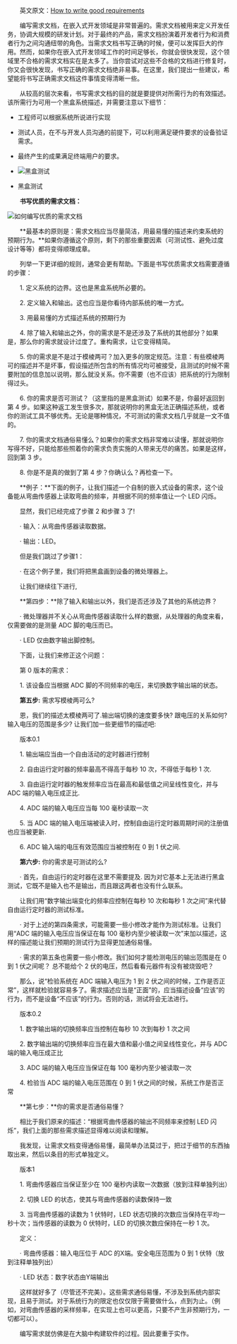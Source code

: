 　　英文原文：[How to write good requirements](http://spin.atomicobject.com/2012/02/14/how-to-write-good-requirments/)

　　编写需求文档，在嵌入式开发领域是非常普遍的。需求文档被用来定义开发任务，协调大规模的研发计划。对于最终的产品，需求文档扮演着开发者行为和消费者行为之间沟通纽带的角色。当需求文档书写正确的时候，便可以发挥巨大的作用。然而，如果你在嵌入式开发领域工作的时间足够长，你就会很快发现，这个领域里不合格的需求文档实在是太多了。当你尝试对这些不合格的文档进行修复时，你又会很快发现，书写正确的需求文档绝非易事。在这里，我们提出一些建议，希望能将书写正确需求文档这件事情变得清晰一些。

　　从较高的层次来看，书写需求文档的目的就是要提供对所需行为的有效描述。该所需行为可用一个黑盒系统描述，并需要注意以下细节：

- 工程师可以根据系统所说进行实现
- 测试人员，在不与开发人员沟通的前提下，可以利用满足硬件要求的设备验证需求。
- 最终产生的成果满足终端用户的要求。

- ![黑盒测试](C:\Users\putao\Documents\Blog\Untitled.assets\20120320_090803_1.jpg)

- 黑盒测试

　　**书写优质的需求文档：**

![如何编写优质的需求文档](C:\Users\putao\Documents\Blog\Untitled.assets\20120320_090803_2.jpg)

　　**最基本的原则是：需求文档应当尽量简洁，用最易懂的描述来约束系统的预期行为。**如果你遵循这个原则，剩下的那些重要因素（可测试性、避免过度设计等等）都将变得顺理成章。

　　列举一下更详细的规则，通常会更有帮助。下面是书写优质需求文档需要遵循的步骤：

　　1. 定义系统的边界。这也是黑盒系统所必要的。

　　2. 定义输入和输出。这也应当是你看待内部系统的唯一方式。

　　3. 用最易懂的方式描述系统的预期行为

　　4. 除了输入和输出之外，你的需求是不是还涉及了系统的其他部分？如果是，那么你的需求就设计过度了。重构需求，让它变得精简。

　　5. 你的需求是不是过于模棱两可？加入更多的限定规范。注意：有些模棱两可的描述并不是坏事，假设描述所包含的所有情况均可被接受，且测试的时候不需要附加的信息加以说明，那么就没关系。你不需要（也不应该）把系统的行为限制得过头。

　　6. 你的需求是否可测试？（这里指的是黑盒测试）如果不是，你最好返回到第 4 步。如果这种返工发生很多次，那就说明你的黑盒无法正确描述系统，或者你的测试工具不够优秀。无论是哪种情况，不可测试的需求文档几乎就是一文不值的。

　　7. 你的需求文档通俗易懂么？如果你的需求文档非常难以读懂，那就说明你写得不好，只能给那些照着你的需求负责实施的人带来无尽的痛苦。如果是这样，回到第 3 步。

　　8. 你是不是真的做到了第 4 步？你确认么？再检查一下。

　　**例子：**下面的例子，让我们描述一个自制的嵌入式设备的需求，这个设备能从弯曲传感器上读取弯曲的频率，并根据不同的频率值让一个 LED 闪烁。

　　显然，我们已经完成了步骤 2 和步骤 3 了!

　　· 输入：从弯曲传感器读取数据。

　　· 输出：LED。

　　但是我们跳过了步骤1：

　　· 在这个例子里，我们将把黑盒画到设备的微处理器上。

　　让我们继续往下进行,

　　**第四步：**除了输入和输出以外，我们是否还涉及了其他的系统边界？

　　· 微处理器并不关心从弯曲传感器读取什么样的数据，从处理器的角度来看，仅需要做的是测量 ADC 脚的电压而已。

　　· LED 仅由数字输出脚控制。

　　下面，让我们来修正这个问题：

　　第 0 版本的需求：

　　1. 该设备应当根据 ADC 脚的不同频率的电压，来切换数字输出端的状态。

　　**第五步:** 需求写模棱两可么?

　　恩，我们的描述太模棱两可了.输出端切换的速度要多快? 跟电压的关系如何? 输入电压的范围是多少? 让我们加一些更细节的描述吧:

　　版本0.1

　　1. 输出端应当由一个自由活动的定时器进行控制

　　2. 自由运行定时器的频率最高不得高于每秒 10 次，不得低于每秒 1 次.

　　3. 自由运行定时器的触发频率应当在最高和最低值之间呈线性变化，并与 ADC 端的输入电压成正比.

　　4. ADC 端的输入电压应当每 100 毫秒读取一次

　　5. 当 ADC 端的输入电压端被读入时，控制自由运行定时器周期时间的注册值也应当被更新.

　　6. ADC 输入端的电压有效范围应当被控制在 0 到 1 伏之间.

　　**第六步:** 你的需求是可测试的么?

　　· 首先，自由运行的定时器在这里不需要提及. 因为对它基本上无法进行黑盒测试，它既不是输入也不是输出，而且跟这两者也没有什么联系。

　　让我们用“数字输出端变化的频率应控制在每秒 10 次和每秒 1 次之间”来代替自由运行定时器的测试标准。

　　· 对于上述的第四条需求，可能需要一些小修改才能作为测试标准。让我们用“ADC 端的输入电压应当保证在每 100 毫秒内至少被读取一次”来加以描述，这样的描述能让我们预期的测试行为显得更加通俗易懂。

　　· 需求的第五条也需要一些小修改。我们如何才能检测电压的输出范围是在 0 到 1 伏之间呢？ 总不能给个 2 伏的电压，然后看看元器件有没有被烧毁吧？

　　那么，说“检验系统在 ADC 端输入电压为 1 到 2 伏之间的时候，工作是否正常”，这样就检验就容易多了。需求描述应当是“正面”的，应当描述设备“应该”的行为，而不是设备“不应该”的行为。否则的话，测试将会无法进行。

　　版本0.2

　　1. 数字输出端的切换频率应当控制在每秒 10 次到每秒 1 次之间

　　2. 数字输出端的切换频率应当在最大值和最小值之间呈线性变化，并与 ADC 端的输入电压成正比

　　3. ADC 端的输入电压应当保证在每 100 毫秒内至少被读取一次

　　4. 检验当 ADC 端的输入电压范围在 0 到 1 伏之间的时候，系统工作是否正常

　　**第七步：**你的需求是否通俗易懂？

　　相比于我们原来的描述：“根据弯曲传感器的输出不同频率来控制 LED 闪烁”，我们上面的那些需求描述显得难以阅读和理解。

　　我发现，让需求文档变得通俗易懂，最简单办法莫过于，把过于细节的东西抽取出来，然后以条目的形式单独定义。

　　版本1

　　1. 弯曲传感器应当保证至少在 100 毫秒内读取一次数据（放到注释单独列出）

　　2. 切换 LED 的状态，使其与弯曲传感器的读数保持一致

　　3. 当弯曲传感器的读数为 1 伏特时，LED 状态切换的次数应当保持在平均一秒十次；当传感器的读数为 0 伏特时，LED 的切换次数应保持在一秒 1 次。

　　定义：

　　· 弯曲传感器：输入电压位于 ADC 的X端。安全电压范围为 0 到 1 伏特（放到注释单独列出）

　　· LED 状态：数字状态由Y端输出

　　这样就好多了（尽管还不完美）。这些需求通俗易懂，不涉及到系统内部实现，且易于测试。对于系统行为的限定也仅仅限于需要做什么，点到为止。（例如，对弯曲传感器的采样频率，在实现上也可以更高，只要不产生非预期行为，一切都可以）。

　　编写需求就仿佛是在大脑中构建软件的过程。因此要重于实作。
